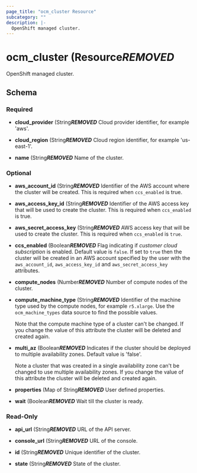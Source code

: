 ```yaml
---
page_title: "ocm_cluster Resource"
subcategory: ""
description: |-
  OpenShift managed cluster.
---
```


# ocm_cluster (Resource***REMOVED***

OpenShift managed cluster.

<!-- schema generated by tfplugindocs -->
## Schema

### Required

- **cloud_provider** (String***REMOVED*** Cloud provider identifier, for example 'aws'.

- **cloud_region** (String***REMOVED*** Cloud region identifier, for example 'us-east-1'.

- **name** (String***REMOVED*** Name of the cluster.

### Optional

- **aws_account_id** (String***REMOVED*** Identifier of the AWS account where the cluster
  will be created. This is required when `ccs_enabled` is true.

- **aws_access_key_id** (String***REMOVED*** Identifier of the AWS access key that will be
  used to create the cluster. This is required when `ccs_enabled` is true.

- **aws_secret_access_key** (String***REMOVED*** AWS access key that will be used to create
  the cluster. This is required when `ccs_enabled` is `true`.

- **ccs_enabled** (Boolean***REMOVED*** Flag indicating if _customer cloud subscription_ is
  enabled. Default value is `false`. If set to `true` then the cluster will be
  created in an AWS account specified by the user with the `aws_account_id`,
  `aws_access_key_id` and `aws_secret_access_key` attributes.

- **compute_nodes** (Number***REMOVED*** Number of compute nodes of the cluster.

- **compute_machine_type** (String***REMOVED*** Identifier of the machine type used by the
  compute nodes, for example `r5.xlarge`. Use the `ocm_machine_types` data source
  to find the possible values.

  Note that the compute machine type of a cluster can't be changed. If you change
  the value of this attribute the cluster will be deleted and created again.

- **multi_az** (Boolean***REMOVED*** Indicates if the cluster should be deployed to multiple
  availability zones. Default value is 'false'.

  Note a cluster that was created in a single availability zone can't be changed
  to use multiple availability zones. If you change the value of this attribute
  the cluster will be deleted and created again.

- **properties** (Map of String***REMOVED*** User defined properties.

- **wait** (Boolean***REMOVED*** Wait till the cluster is ready.

### Read-Only

- **api_url** (String***REMOVED*** URL of the API server.

- **console_url** (String***REMOVED*** URL of the console.

- **id** (String***REMOVED*** Unique identifier of the cluster.

- **state** (String***REMOVED*** State of the cluster.
